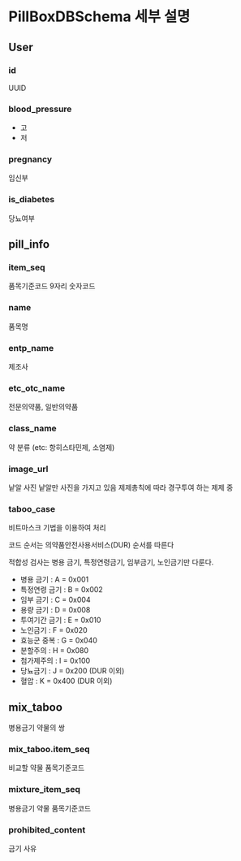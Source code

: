 # PillBoxDBSchema 세부 설명

## User

### **id**

UUID

### **blood_pressure**

* 고
* 저

### **pregnancy**

  임신부

### **is_diabetes**

  당뇨여부

## pill_info

### **item_seq**

  품목기준코드
  9자리 숫자코드

### **name**

  품목명

### **entp_name**

  제조사

### **etc_otc_name**

  전문의약품, 일반의약품

### **class_name**

  약 분류 (etc: 항히스타민제, 소염제)

### **image_url**

  낱알 사진
  낱알만 사진을 가지고 있음
  제제총칙에 따라 경구투여 하는 제제 중

### **taboo_case**

비트마스크 기법을 이용하여 처리

코드 순서는 의약품안전사용서비스(DUR) 순서를 따른다

적합성 검사는 병용 금기, 특정연령금기, 임부금기, 노인금기만 다룬다.

* 병용 금기 : A = 0x001
* 특정연령 금기 : B = 0x002
* 임부 금기 : C = 0x004
* 용량 금기 : D = 0x008
* 투여기간 금기 : E = 0x010
* 노인금기 : F = 0x020
* 효능군 중복 : G = 0x040
* 분할주의 : H = 0x080
* 첨가제주의 : I = 0x100
* 당뇨금기 : J = 0x200 (DUR 이외)
* 혈압 : K = 0x400 (DUR 이외)

## mix_taboo

병용금기 약물의 쌍

### **mix_taboo.item_seq**

비교할 약물 품목기준코드

### **mixture_item_seq**

병용금기 약물 품목기준코드

### **prohibited_content**

금기 사유
